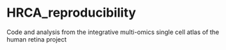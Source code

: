 # HRCA_reproducibility
Code and analysis from the integrative multi-omics single cell atlas of the human retina project
